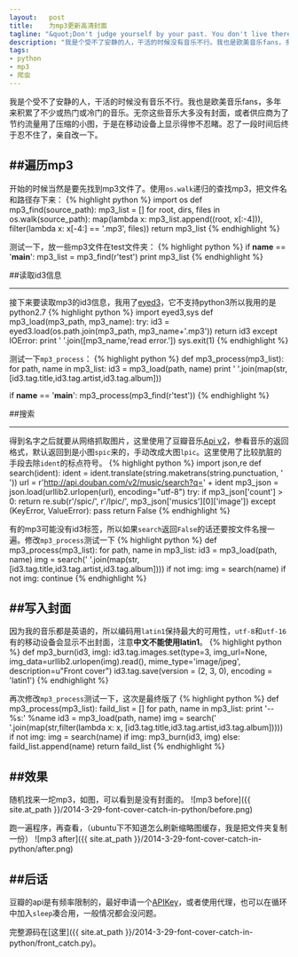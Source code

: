 ```yaml
--- 
layout:   post
title:    为mp3更新高清封面
tagline: "&quot;Don't judge yourself by your past. You don't live there anymore.&quot; - Lessons Learned in Life"
description: "我是个受不了安静的人，干活的时候没有音乐不行。我也是欧美音乐fans，多年来积累了不少或热门或冷门的音乐。无奈这些音乐大多没有封面，或者供应商为了节约流量用了压缩的小图，于是在移动设备上显示得惨不忍睹。忍了一段时间后终于忍不住了，亲自改一下。"
tags: 
- python
- mp3
- 爬虫
---
```


我是个受不了安静的人，干活的时候没有音乐不行。我也是欧美音乐fans，多年来积累了不少或热门或冷门的音乐。无奈这些音乐大多没有封面，或者供应商为了节约流量用了压缩的小图，于是在移动设备上显示得惨不忍睹。忍了一段时间后终于忍不住了，亲自改一下。


##遍历mp3
---------

开始的时候当然是要先找到mp3文件了。使用`os.walk`递归的查找mp3，把文件名和路径存下来：
{% highlight python %}
import os
def mp3_find(source_path):
	mp3_list = []
	for root, dirs, files in os.walk(source_path):
		map(lambda x: mp3_list.append((root, x[:-4])),
			filter(lambda x: x[-4:] == '.mp3', files))
	return mp3_list
{% endhighlight %}

测试一下，放一些mp3文件在test文件夹：
{% highlight python %}
if __name__ == '__main__':
	mp3_list = mp3_find(r'test')
	print mp3_list
{% endhighlight %}


##读取id3信息

------------
接下来要读取mp3的id3信息，我用了[eyed3](http://eyed3.nicfit.net/)，它不支持python3所以我用的是python2.7
{% highlight python %}
import eyed3,sys
def mp3_load(mp3_path, mp3_name):
	try:
		id3 = eyed3.load(os.path.join(mp3_path, mp3_name+'.mp3'))
		return id3
	except IOError:
		print ' '.join([mp3_name,'read error.'])
		sys.exit(1)
{% endhighlight %}

<!--more-->

测试一下`mp3_process`：
{% highlight python %}
def mp3_process(mp3_list):
	for path, name in mp3_list:
		id3 = mp3_load(path, name)
		print ' '.join(map(str,
			[id3.tag.title,id3.tag.artist,id3.tag.album]))

if __name__ == '__main__':
	mp3_process(mp3_find(r'test'))
{% endhighlight %}


##搜索

------
得到名字之后就要从网络抓取图片，这里使用了豆瓣音乐[Api v2](http://developers.douban.com/wiki/?title=music_v2)，参看音乐的返回格式，默认返回到是小图`spic`来的，手动改成大图`lpic`。这里使用了比较肮脏的手段去除`ident`的标点符号。
{% highlight python %}
import json,re
def search(ident):
	ident = ident.translate(string.maketrans(string.punctuation,
		'                                '))
	url = r'http://api.douban.com/v2/music/search?q=' + ident
	mp3_json = json.load(urllib2.urlopen(url), encoding="utf-8")
	try:
		if mp3_json['count'] > 0:
			return re.sub(r'/spic/', r'/lpic/', mp3_json['musics'][0]['image'])
	except (KeyError, ValueError): pass
	return False
{% endhighlight %}

有的mp3可能没有id3标签，所以如果`search`返回`False`的话还要按文件名搜一遍。修改`mp3_process`测试一下
{% highlight python %}
def mp3_process(mp3_list):
	for path, name in mp3_list:
		id3 = mp3_load(path, name)
		img = search(' '.join(map(str,
			[id3.tag.title,id3.tag.artist,id3.tag.album])))
		if not img: img = search(name)
		if not img: continue
{% endhighlight %}


##写入封面
---------

因为我的音乐都是英语的，所以编码用`latin1`保持最大的可用性，`utf-8`和`utf-16`有的移动设备会显示不出封面，注意**中文不能使用latin1**。
{% highlight python %}
def mp3_burn(id3, img):
        id3.tag.images.set(type=3,
                          img_url=None,
                          img_data=urllib2.urlopen(img).read(),
                          mime_type='image/jpeg',
                          description=u"Front cover")
        id3.tag.save(version = (2, 3, 0), encoding = 'latin1')
{% endhighlight %}

再次修改`mp3_process`测试一下，这次是最终版了
{% highlight python %}
def mp3_process(mp3_list):
	faild_list = []
	for path, name in mp3_list:
		print '-- %s:' %name
		id3 = mp3_load(path, name)
		img = search(' '.join(map(str,filter(lambda x: x,
			[id3.tag.title,id3.tag.artist,id3.tag.album]))))
		if not img: img = search(name)
		if img: mp3_burn(id3, img)
		else: faild_list.append(name)
	return faild_list
{% endhighlight %}


##效果
------
随机找来一坨mp3，如图，可以看到是没有封面的。
![mp3 before]({{ site.at_path }}/2014-3-29-font-cover-catch-in-python/before.png)

跑一遍程序，再查看，（ubuntu下不知道怎么刷新缩略图缓存，我是把文件夹复制一份）
![mp3 after]({{ site.at_path }}/2014-3-29-font-cover-catch-in-python/after.png)


##后话
------
豆瓣的api是有频率限制的，最好申请一个[APIKey](http://developers.douban.com/wiki/?title=tutorial)，或者使用代理，也可以在循环中加入`sleep`凑合用，一般情况都会没问题。

完整源码在[这里]({{ site.at_path }}/2014-3-29-font-cover-catch-in-python/front_catch.py)。


